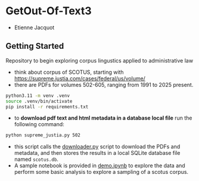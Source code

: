 # GetOut-Of-Text3

- Etienne Jacquot

## Getting Started 

Repository to begin exploring corpus lingustics applied to administrative law

- think about corpus of SCOTUS, starting with https://supreme.justia.com/cases/federal/us/volume/
- there are PDFs for volumes 502-605, ranging from 1991 to 2025 present.

```bash
python3.11 -m venv .venv
source .venv/bin/activate
pip install -r requirements.txt
```

- to **download pdf text and html metadata in a database local file** run the following command:

```bash
python supreme_justia.py 502
```

- this script calls the [downloader.py](downloader.py) script to download the PDFs and metadata, and then stores the results in a local SQLite database file named `scotus.db`.
- A sample notebook is provided in [demo.ipynb](demo.ipynb) to explore the data and perform some basic analysis to explore a sampling of a scotus corpus.